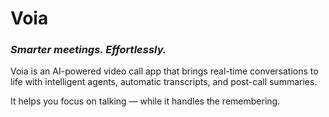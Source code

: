 # **Voia**

### *Smarter meetings. Effortlessly.*

Voia is an AI-powered video call app that brings real-time conversations to life with intelligent agents, automatic transcripts, and post-call summaries.

It helps you focus on talking — while it handles the remembering.